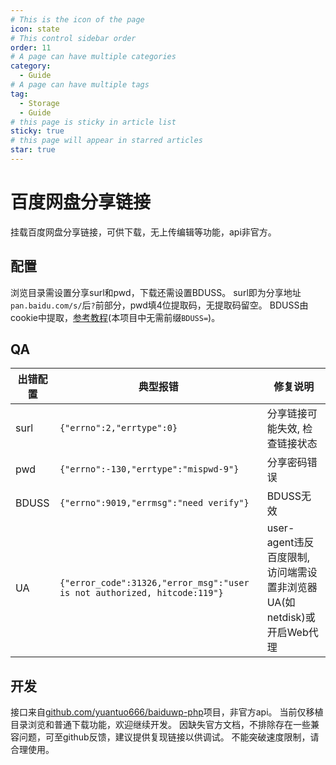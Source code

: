 ```yaml
---
# This is the icon of the page
icon: state
# This control sidebar order
order: 11
# A page can have multiple categories
category:
  - Guide
# A page can have multiple tags
tag:
  - Storage
  - Guide
# this page is sticky in article list
sticky: true
# this page will appear in starred articles
star: true
---
```


# 百度网盘分享链接

挂载百度网盘分享链接，可供下载，无上传编辑等功能，api非官方。

## **配置**

浏览目录需设置分享surl和pwd，下载还需设置BDUSS。
surl即为分享地址`pan.baidu.com/s/`后`?`前部分，pwd填4位提取码，无提取码留空。
BDUSS由cookie中提取，[参考教程](http://pandownload.net/faq/cookie.html)(本项目中无需前缀`BDUSS=`)。

## **QA**
|出错配置|典型报错|修复说明|
|---|---|---|
|surl|`{"errno":2,"errtype":0}`|分享链接可能失效, 检查链接状态|
|pwd|`{"errno":-130,"errtype":"mispwd-9"}`|分享密码错误|
|BDUSS|`{"errno":9019,"errmsg":"need verify"}`|BDUSS无效|
|UA|`{"error_code":31326,"error_msg":"user is not authorized, hitcode:119"}`|user-agent违反百度限制, 访问端需设置非浏览器UA(如netdisk)或开启Web代理|

## **开发**

接口来自[github.com/yuantuo666/baiduwp-php](https://github.com/yuantuo666/baiduwp-php)项目，非官方api。
当前仅移植目录浏览和普通下载功能，欢迎继续开发。
因缺失官方文档，不排除存在一些兼容问题，可至github反馈，建议提供复现链接以供调试。
不能突破速度限制，请合理使用。
